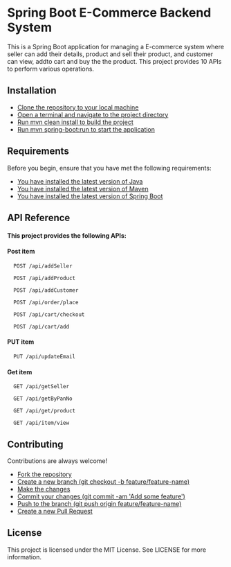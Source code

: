 # Spring Boot E-Commerce Backend System
This is a Spring Boot application for managing a E-commerce system where seller can add their details, product and sell their product, and  customer can view, addto cart and buy the  the product. 
This project provides 10 APIs to perform various operations.




## Installation 

 - [Clone the repository to your local machine](https://github.com/your_username/library-management.git)
 - [Open a terminal and navigate to the project directory]()
 - [Run mvn clean install to build the project]()
 - [Run mvn spring-boot:run to start the application]()
 
## Requirements
Before you begin, ensure that you have met the following requirements:

 - [You have installed the latest version of Java]()
 - [You have installed the latest version of Maven]()
 - [You have installed the latest version of Spring Boot]()


## API Reference

#### This project provides the following APIs:

#### Post item

```http
  POST /api/addSeller
```
```http
  POST /api/addProduct
```

```http
  POST /api/addCustomer
```

```http
  POST /api/order/place
```
```http
  POST /api/cart/checkout
```
```http
  POST /api/cart/add
```


#### PUT item

```http
  PUT /api/updateEmail
```



#### Get item

```http
  GET /api/getSeller
```
```http
  GET /api/getByPanNo
```

```http
  GET /api/get/product
```

```http
  GET /api/item/view
```
## Contributing

Contributions are always welcome!


 - [Fork the repository]()
 - [Create a new branch (git checkout -b feature/feature-name)]()
 - [Make the changes]()
- [Commit your changes (git commit -am 'Add some feature')]()
 - [Push to the branch (git push origin feature/feature-name)]()
 - [Create a new Pull Request]()


## License

This project is licensed under the MIT License. See LICENSE for more information.
